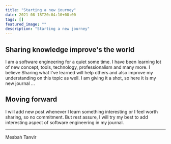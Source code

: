 ```yaml
---
title: "Starting a new journey"
date: 2021-08-18T20:04:10+08:00
tags: []
featured_image: ""
description: "Starting a new journey"
---
```


## Sharing knowledge improve's the world

I am a software engineering for a quiet some time. I have been learning lot of new concept, tools, technology, professionalism and many more. I believe Sharing what I've learned will help others and also improve my understanding on this topic as well. I am giving it a shot, so here it is my new journal ...

## Moving forward 

I will add new post whenever I learn something interesting or I feel worth sharing, so no commitment. But rest assure, I will try my best to add interesting aspect of software engineering in my journal.

---

Mesbah Tanvir
